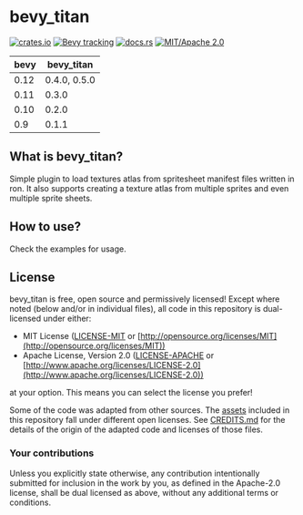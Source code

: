 # bevy_titan

[![crates.io](https://img.shields.io/crates/v/bevy_titan)](https://crates.io/crates/bevy_titan)
[![Bevy tracking](https://img.shields.io/badge/Bevy%20tracking-released%20version-lightblue)](https://github.com/bevyengine/bevy/blob/main/docs/plugins_guidelines.md#main-branch-tracking)
[![docs.rs](https://docs.rs/bevy_titan/badge.svg)](https://docs.rs/bevy_titan)
[![MIT/Apache 2.0](https://img.shields.io/badge/license-MIT%2FApache-blue.svg)](https://github.com/bevyengine/bevy#license)

| bevy | bevy_titan   |
|------|--------------|
| 0.12 | 0.4.0, 0.5.0 |
| 0.11 | 0.3.0        |
| 0.10 | 0.2.0        |
| 0.9  | 0.1.1        |

## What is bevy_titan?

Simple plugin to load textures atlas from spritesheet manifest files written in ron.
It also supports creating a texture atlas from multiple sprites and even multiple sprite sheets.

## How to use?

Check the examples for usage.

## License

bevy_titan is free, open source and permissively licensed!
Except where noted (below and/or in individual files), all code in this repository is dual-licensed under either:

* MIT License ([LICENSE-MIT](LICENSE-MIT) or [http://opensource.org/licenses/MIT](http://opensource.org/licenses/MIT))
* Apache License, Version 2.0 ([LICENSE-APACHE](LICENSE-APACHE) or [http://www.apache.org/licenses/LICENSE-2.0](http://www.apache.org/licenses/LICENSE-2.0))

at your option.
This means you can select the license you prefer!

Some of the code was adapted from other sources.
The [assets](assets) included in this repository fall under different open licenses.
See [CREDITS.md](CREDITS.md) for the details of the origin of the adapted code and licenses of those files.

### Your contributions

Unless you explicitly state otherwise,
any contribution intentionally submitted for inclusion in the work by you,
as defined in the Apache-2.0 license,
shall be dual licensed as above,
without any additional terms or conditions.
